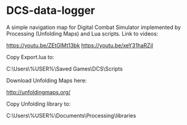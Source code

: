 # DCS-data-logger
A simple navigation map for Digital Combat Simulator implemented by Processing (Unfolding Maps) and Lua scripts.
Link to videos:

https://youtu.be/ZEtGlMt13bk
https://youtu.be/xeY31haRZjI

Copy Export.lua to:

C:\Users\\%USER%\Saved Games\DCS\Scripts

Download Unfolding Maps here:

http://unfoldingmaps.org/

Copy Unfolding library to:

C:\Users\\%USER%\Documents\Processing\libraries
